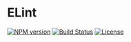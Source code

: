 # ELint

[![NPM version][npm-image]][npm-url] [![Build Status][travis-image]][travis-url] [![License][license-image]][license-url]


[npm-image]: https://img.shields.io/npm/v/elint.svg?style=flat-square
[npm-url]: https://www.npmjs.com/package/elint
[travis-image]: https://img.shields.io/travis/keenwon/elint.svg?style=flat-square
[travis-url]: https://travis-ci.org/keenwon/elint
[license-image]: https://img.shields.io/github/license/keenwon/eazydict.svg?style=flat-square
[license-url]: https://github.com/keenwon/eazydict/blob/master/LICENSE
